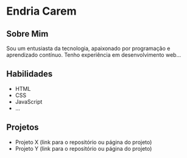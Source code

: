 # Endria Carem

## Sobre Mim

Sou um entusiasta da tecnologia, apaixonado por programação e aprendizado contínuo. Tenho experiência em desenvolvimento web...

## Habilidades

- HTML
- CSS
- JavaScript
- ...

## Projetos

- Projeto X (link para o repositório ou página do projeto)
- Projeto Y (link para o repositório ou página do projeto)
